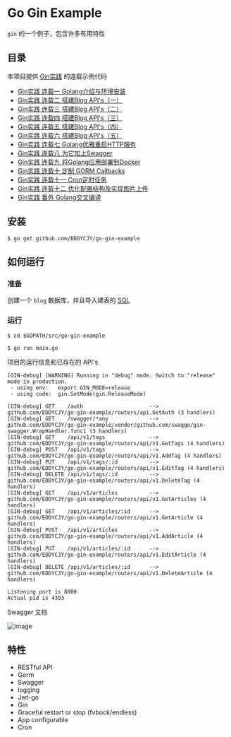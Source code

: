 # Go Gin Example

`gin` 的一个例子，包含许多有用特性

## 目录

本项目提供 [Gin实践](https://segmentfault.com/a/1190000013297625) 的连载示例代码

- [Gin实践 连载一 Golang介绍与环境安装](https://segmentfault.com/a/1190000013297625)
- [Gin实践 连载二 搭建Blog API's（一）](https://segmentfault.com/a/1190000013297683)
- [Gin实践 连载三 搭建Blog API's（二）](https://segmentfault.com/a/1190000013297705)
- [Gin实践 连载四 搭建Blog API's（三）](https://segmentfault.com/a/1190000013297747)
- [Gin实践 连载五 搭建Blog API's（四）](https://segmentfault.com/a/1190000013297828)
- [Gin实践 连载六 搭建Blog API's（五）](https://segmentfault.com/a/1190000013297850)
- [Gin实践 连载七 Golang优雅重启HTTP服务](https://segmentfault.com/a/1190000013757098)
- [Gin实践 连载八 为它加上Swagger](https://segmentfault.com/a/1190000013808421)
- [Gin实践 连载九 将Golang应用部署到Docker](https://segmentfault.com/a/1190000013960558)
- [Gin实践 连载十 定制 GORM Callbacks](https://segmentfault.com/a/1190000014393602)
- [Gin实践 连载十一 Cron定时任务](https://segmentfault.com/a/1190000014666453)
- [Gin实践 连载十二 优化配置结构及实现图片上传](https://segmentfault.com/a/1190000015051346)
- [Gin实践 番外 Golang交叉编译](https://segmentfault.com/a/1190000013989448)

## 安装
```
$ go get github.com/EDDYCJY/go-gin-example
```

## 如何运行

### 准备

创建一个 `blog` 数据库，并且导入建表的 [SQL](https://github.com/EDDYCJY/go-gin-example/blob/master/docs/sql/blog.sql)

### 运行
```
$ cd $GOPATH/src/go-gin-example

$ go run main.go 
```

项目的运行信息和已存在的 API's

```
[GIN-debug] [WARNING] Running in "debug" mode. Switch to "release" mode in production.
 - using env:	export GIN_MODE=release
 - using code:	gin.SetMode(gin.ReleaseMode)

[GIN-debug] GET    /auth                     --> github.com/EDDYCJY/go-gin-example/routers/api.GetAuth (3 handlers)
[GIN-debug] GET    /swagger/*any             --> github.com/EDDYCJY/go-gin-example/vendor/github.com/swaggo/gin-swagger.WrapHandler.func1 (3 handlers)
[GIN-debug] GET    /api/v1/tags              --> github.com/EDDYCJY/go-gin-example/routers/api/v1.GetTags (4 handlers)
[GIN-debug] POST   /api/v1/tags              --> github.com/EDDYCJY/go-gin-example/routers/api/v1.AddTag (4 handlers)
[GIN-debug] PUT    /api/v1/tags/:id          --> github.com/EDDYCJY/go-gin-example/routers/api/v1.EditTag (4 handlers)
[GIN-debug] DELETE /api/v1/tags/:id          --> github.com/EDDYCJY/go-gin-example/routers/api/v1.DeleteTag (4 handlers)
[GIN-debug] GET    /api/v1/articles          --> github.com/EDDYCJY/go-gin-example/routers/api/v1.GetArticles (4 handlers)
[GIN-debug] GET    /api/v1/articles/:id      --> github.com/EDDYCJY/go-gin-example/routers/api/v1.GetArticle (4 handlers)
[GIN-debug] POST   /api/v1/articles          --> github.com/EDDYCJY/go-gin-example/routers/api/v1.AddArticle (4 handlers)
[GIN-debug] PUT    /api/v1/articles/:id      --> github.com/EDDYCJY/go-gin-example/routers/api/v1.EditArticle (4 handlers)
[GIN-debug] DELETE /api/v1/articles/:id      --> github.com/EDDYCJY/go-gin-example/routers/api/v1.DeleteArticle (4 handlers)

Listening port is 8000
Actual pid is 4393
```
Swagger 文档

![image](https://sfault-image.b0.upaiyun.com/286/780/2867807553-5aae27c4ac806_articlex)

## 特性

- RESTful API
- Gorm
- Swagger
- logging
- Jwt-go
- Gin
- Graceful restart or stop (fvbock/endless)
- App configurable
- Cron
